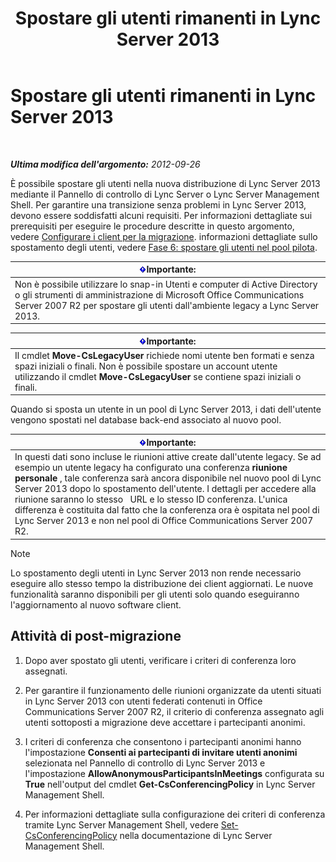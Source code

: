 ﻿---
title: Spostare gli utenti rimanenti in Lync Server 2013
TOCTitle: Spostare gli utenti rimanenti in Lync Server 2013
ms:assetid: 0eb990f0-f720-47a7-aaee-437fbd4c4c33
ms:mtpsurl: https://technet.microsoft.com/it-it/library/JJ687968(v=OCS.15)
ms:contentKeyID: 49887443
ms.date: 08/24/2015
mtps_version: v=OCS.15
ms.translationtype: HT
---

# Spostare gli utenti rimanenti in Lync Server 2013

 

_**Ultima modifica dell'argomento:** 2012-09-26_

È possibile spostare gli utenti nella nuova distribuzione di Lync Server 2013 mediante il Pannello di controllo di Lync Server o Lync Server Management Shell. Per garantire una transizione senza problemi in Lync Server 2013, devono essere soddisfatti alcuni requisiti. Per informazioni dettagliate sui prerequisiti per eseguire le procedure descritte in questo argomento, vedere [Configurare i client per la migrazione](configure-clients-for-migration_1.md). informazioni dettagliate sullo spostamento degli utenti, vedere [Fase 6: spostare gli utenti nel pool pilota](phase-6-move-users-to-the-pilot-pool.md).

<table>
<thead>
<tr class="header">
<th><img src="images/Gg412908.important(OCS.15).gif" title="important" alt="important" />Importante:</th>
</tr>
</thead>
<tbody>
<tr class="odd">
<td>Non è possibile utilizzare lo snap-in Utenti e computer di Active Directory o gli strumenti di amministrazione di Microsoft Office Communications Server 2007 R2 per spostare gli utenti dall'ambiente legacy a Lync Server 2013.</td>
</tr>
</tbody>
</table>


<table>
<thead>
<tr class="header">
<th><img src="images/Gg412908.important(OCS.15).gif" title="important" alt="important" />Importante:</th>
</tr>
</thead>
<tbody>
<tr class="odd">
<td>Il cmdlet <strong>Move-CsLegacyUser</strong> richiede nomi utente ben formati e senza spazi iniziali o finali. Non è possibile spostare un account utente utilizzando il cmdlet <strong>Move-CsLegacyUser</strong> se contiene spazi iniziali o finali.</td>
</tr>
</tbody>
</table>


Quando si sposta un utente in un pool di Lync Server 2013, i dati dell'utente vengono spostati nel database back-end associato al nuovo pool.

<table>
<thead>
<tr class="header">
<th><img src="images/Gg412908.important(OCS.15).gif" title="important" alt="important" />Importante:</th>
</tr>
</thead>
<tbody>
<tr class="odd">
<td>In questi dati sono incluse le riunioni attive create dall'utente legacy. Se ad esempio un utente legacy ha configurato una conferenza <strong>riunione personale</strong> , tale conferenza sarà ancora disponibile nel nuovo pool di Lync Server 2013 dopo lo spostamento dell'utente. I dettagli per accedere alla riunione saranno lo stesso   URL e lo stesso ID conferenza. L'unica differenza è costituita dal fatto che la conferenza ora è ospitata nel pool di Lync Server 2013 e non nel pool di Office Communications Server 2007 R2.</td>
</tr>
</tbody>
</table>



> [!NOTE]
> Lo spostamento degli utenti in Lync Server 2013 non rende necessario eseguire allo stesso tempo la distribuzione dei client aggiornati. Le nuove funzionalità saranno disponibili per gli utenti solo quando eseguiranno l'aggiornamento al nuovo software client.



## Attività di post-migrazione

1.  Dopo aver spostato gli utenti, verificare i criteri di conferenza loro assegnati.

2.  Per garantire il funzionamento delle riunioni organizzate da utenti situati in Lync Server 2013 con utenti federati contenuti in Office Communications Server 2007 R2, il criterio di conferenza assegnato agli utenti sottoposti a migrazione deve accettare i partecipanti anonimi.

3.  I criteri di conferenza che consentono i partecipanti anonimi hanno l'impostazione **Consenti ai partecipanti di invitare utenti anonimi** selezionata nel Pannello di controllo di Lync Server 2013 e l'impostazione **AllowAnonymousParticipantsInMeetings** configurata su **True** nell'output del cmdlet **Get-CsConferencingPolicy** in Lync Server Management Shell.

4.  Per informazioni dettagliate sulla configurazione dei criteri di conferenza tramite Lync Server Management Shell, vedere [Set-CsConferencingPolicy](https://docs.microsoft.com/en-us/powershell/module/skype/Set-CsConferencingPolicy) nella documentazione di Lync Server Management Shell.

